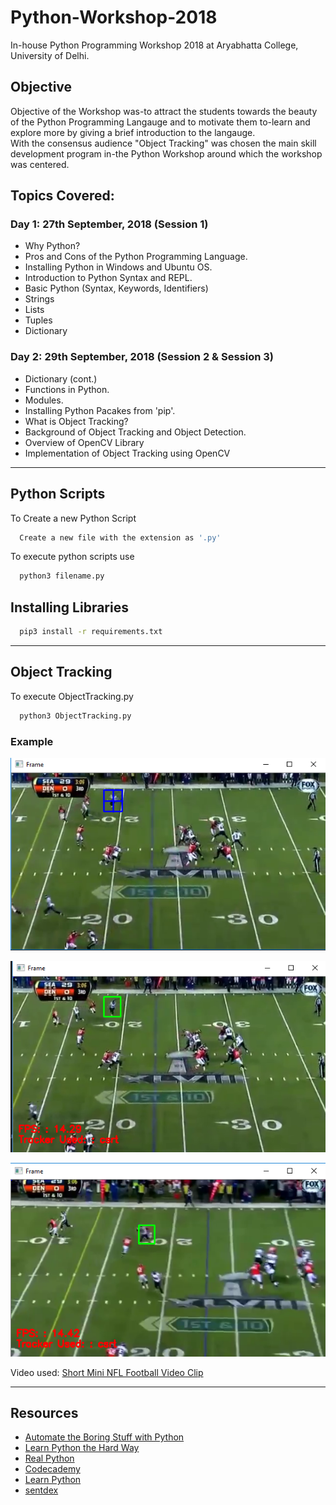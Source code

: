 # Python-Workshop-2018
In-house Python Programming Workshop 2018 at Aryabhatta College, University of Delhi.

## Objective
Objective of the Workshop was-to attract the students towards the beauty of the Python Programming Langauge and to motivate them to-learn and explore more by giving a brief introduction to the langauge. <br>
With the consensus audience "Object Tracking" was chosen the main skill development program in-the Python Workshop around which the workshop was centered.

## Topics Covered:

### Day 1: 27th September, 2018 (Session 1)
  - Why Python?
  - Pros and Cons of the Python Programming Language.
  - Installing Python in Windows and Ubuntu OS.
  - Introduction to Python Syntax and REPL.
  - Basic Python (Syntax, Keywords, Identifiers)
  - Strings
  - Lists
  - Tuples
  - Dictionary
  
### Day 2: 29th September, 2018 (Session 2 & Session 3)
  - Dictionary (cont.)
  - Functions in Python.
  - Modules.
  - Installing Python Pacakes from 'pip'.
  - What is Object Tracking?
  - Background of Object Tracking and Object Detection.
  - Overview of OpenCV Library
  - Implementation of Object Tracking using OpenCV

---

## Python Scripts

To Create a new Python Script

```sh
  Create a new file with the extension as '.py'
```

To execute python scripts use
```sh
  python3 filename.py
```

## Installing Libraries

```sh
  pip3 install -r requirements.txt
```

---

## Object Tracking

To execute ObjectTracking.py
```sh
  python3 ObjectTracking.py
```

### Example
![Select Bounding Box](https://github.com/Yashs744/Python-Workshop-2018/blob/master/IMG/IMG%231.png)

![Tracking Player](https://github.com/Yashs744/Python-Workshop-2018/blob/master/IMG/IMG%232.png)

![Tracking Player](https://github.com/Yashs744/Python-Workshop-2018/blob/master/IMG/IMG%233.png)

Video used: [Short Mini NFL Football Video Clip](https://www.youtube.com/watch?v=EVKTXfj2lck)

---

## Resources
  - [Automate the Boring Stuff with Python](https://automatetheboringstuff.com/)
  - [Learn Python the Hard Way](https://learnpythonthehardway.org)
  - [Real Python](https://realpython.com/)
  - [Codecademy](https://www.codecademy.com/learn/learn-python)
  - [Learn Python](https://www.learnpython.org/)
  - [sentdex](https://www.youtube.com/watch?v=oVp1vrfL_w4&list=PLQVvvaa0QuDe8XSftW-RAxdo6OmaeL85M)
